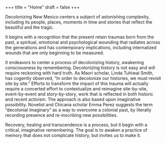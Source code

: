 +++
title = "Home"
draft = false
+++

Decolonizing New Mexico centers a subject of astonishing complexity, including its people, places, moments in time and stories that reflect the beautiful and the tragic. 

It begins with a recognition that the present retain traumas born from the past, a spiritual, emotional and psychological wounding that radiates across the generations and has contemporary implications, including internalized wounds that are only beginning to be measured. 

It endeavors to center a process of decolonizing history, awakening consciousness by remembering. Decolonizing history is not easy and will require reckoning with hard truth. As Maori scholar, Linda Tuhiwai Smith, has cogently observed, “In order to decolonize our histories, we must revisit site by site.” Efforts to transform the impact of this trauma will actually require a concerted effort to contextualize and reimagine site-by-site, event-by-event and story-by-story, work that is reflected in both historic and recent activism. The approach is also based upon imaginative possibility. Novelist and Chicana scholar Emma Perez suggests the term “decolonial imaginary” as a way to overcome a colonial past, by literally recording presence and re-inscribing new possibilities.

Recovery, healing and transcendence is a process, but it begin with a critical, imaginative remembering. The goal is to awaken a practice of memory that does not complicate history, but invites us to make it.
